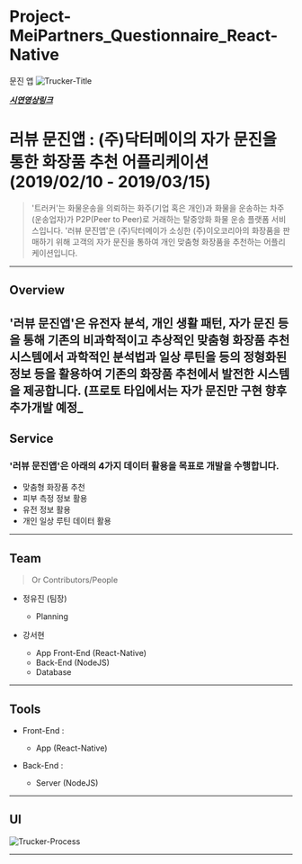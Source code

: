 # Project-MeiPartners_Questionnaire_React-Native
문진 앱
<img src="https://user-images.githubusercontent.com/52062612/72335305-1c26f980-3702-11ea-8cef-8f6398922b85.png" title="Trucker" alt="Trucker-Title"></a>

<a href="https://www.youtube.com/watch?v=MfQ8MxBY1Hc">***시연영상링크***</a>

# 러뷰 문진앱 : (주)닥터메이의 자가 문진을 통한 화장품 추천 어플리케이션 (2019/02/10 - 2019/03/15)

> '트러커'는 화물운송을 의뢰하는 화주(기업 혹은 개인)과 화물을 운송하는 차주(운송업자)가 P2P(Peer to Peer)로 거래하는 탈중앙화 화물 운송 플랫폼 서비스입니다.
> '러뷰 문진앱'은 (주)닥터메이가 소싱한 (주)이오코리아의 화장품을 판매하기 위해 고객의 자가 문진을 통하여 개인 맞춤형 화장품을 추천하는 어플리케이션입니다.

<hr/>

## Overview


'러뷰 문진앱'은 유전자 분석, 개인 생활 패턴, 자가 문진 등을 통해 기존의 비과학적이고 추상적인 맞춤형 화장품 추천 시스템에서 과학적인 분석법과 일상 루틴을 등의 정형화된 정보 등을 활용하여 기존의 화장품 추천에서 발전한 시스템을 제공합니다.  (프로토 타입에서는 자가 문진만 구현 향후 추가개발 예정_
---

## Service

### '러뷰 문진앱'은 아래의 4가지 데이터 활용을 목표로 개발을 수행합니다.

- 맞춤형 화장품 추천
- 피부 측정 정보 활용
- 유전 정보 활용
- 개인 일상 루틴 데이터 활용

---

## Team

> Or Contributors/People

- 정유진 (팀장)
  - Planning
  
- 강서현
  - App Front-End (React-Native)
  - Back-End (NodeJS)
  - Database

---

## Tools

- Front-End : 
  - App (React-Native)

- Back-End : 
  - Server (NodeJS)

---
## UI
<img src="https://user-images.githubusercontent.com/52062612/72338401-bccbe800-3707-11ea-850d-45ec762dc43c.jpg" title="Trucker_Process" alt="Trucker-Process">

---
